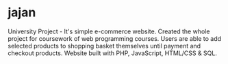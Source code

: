 # jajan
University Project - It's simple e-commerce website. Created the whole project for coursework of web programming courses. Users are able to add selected products to shopping basket themselves until payment and checkout products. Website built with PHP, JavaScript, HTML/CSS &amp; SQL.
